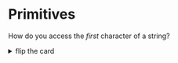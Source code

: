 # Primitives

How do you access the _first_ character of a string?

<details>
<summary>flip the card</summary>
<br>

```js
'use strict';

let threeLetters = 'abc';

// the first character is at index 0
let first = threeLetters[0];

console.log(first);
```

</details>
